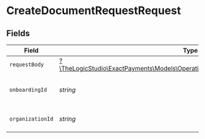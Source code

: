 # CreateDocumentRequestRequest


## Fields

| Field                                                                                                                                            | Type                                                                                                                                             | Required                                                                                                                                         | Description                                                                                                                                      |
| ------------------------------------------------------------------------------------------------------------------------------------------------ | ------------------------------------------------------------------------------------------------------------------------------------------------ | ------------------------------------------------------------------------------------------------------------------------------------------------ | ------------------------------------------------------------------------------------------------------------------------------------------------ |
| `requestBody`                                                                                                                                    | [?\TheLogicStudio\ExactPayments\Models\Operations\CreateDocumentRequestRequestBody](../../Models/Operations/CreateDocumentRequestRequestBody.md) | :heavy_minus_sign:                                                                                                                               | N/A                                                                                                                                              |
| `onboardingId`                                                                                                                                   | *string*                                                                                                                                         | :heavy_check_mark:                                                                                                                               | The Onboarding Application identifier.                                                                                                           |
| `organizationId`                                                                                                                                 | *string*                                                                                                                                         | :heavy_check_mark:                                                                                                                               | The Organization identifier.                                                                                                                     |